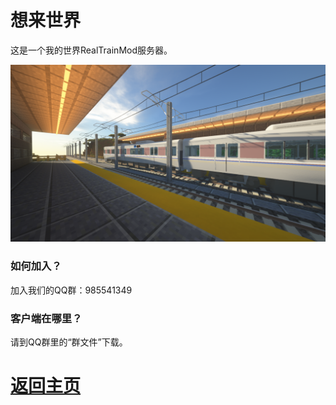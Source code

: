 # 想来世界

这是一个我的世界RealTrainMod服务器。

<img src = '/picture/XLWorld_0001.png' >

### 如何加入？

加入我们的QQ群：985541349

### 客户端在哪里？

请到QQ群里的“群文件”下载。

# <a href="/">返回主页</a>
